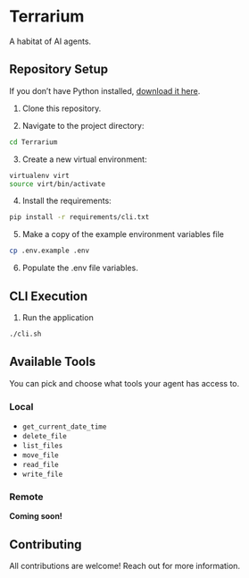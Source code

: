 # Terrarium

A habitat of AI agents.

## Repository Setup

If you don’t have Python installed, [download it here](https://www.python.org/downloads/).

1. Clone this repository.

2. Navigate to the project directory:

```bash
cd Terrarium
```

3. Create a new virtual environment:

```bash
virtualenv virt
source virt/bin/activate
```

4. Install the requirements:

```bash
pip install -r requirements/cli.txt
```

5. Make a copy of the example environment variables file

```bash
cp .env.example .env
```

6. Populate the .env file variables.

## CLI Execution

1. Run the application

```bash
./cli.sh
```

## Available Tools

You can pick and choose what tools your agent has access to.

### Local

* `get_current_date_time`
* `delete_file`
* `list_files`
* `move_file`
* `read_file`
* `write_file`

### Remote

**Coming soon!**

## Contributing

All contributions are welcome! Reach out for more information.
